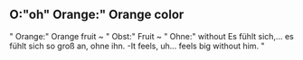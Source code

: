 O:"oh"
Orange:"
Orange color
-
"
Orange:"
Orange fruit
~
"
Obst:"
Fruit
~
"
Ohne:"
without
Es fühlt sich,... es fühlt sich so groß an, ohne ihn. -It feels, uh... feels big without him.
"
